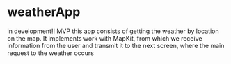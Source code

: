 # weatherApp
in development!!
MVP
this app consists of getting the weather by location on the map. It implements work with MapKit, from which we receive information from the user and transmit it to the next screen, where the main request to the weather occurs
